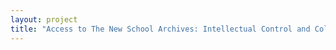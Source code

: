 ```yaml
--- 
layout: project 
title: "Access to The New School Archives: Intellectual Control and Collection-Level Description" 
---
```



